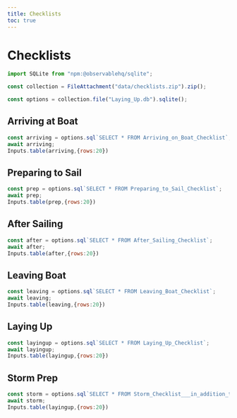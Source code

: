 ```yaml
---
title: Checklists
toc: true
---
```


# Checklists

```js
import SQLite from "npm:@observablehq/sqlite";
```

```js
const collection = FileAttachment("data/checklists.zip").zip();
```

```js
const options = collection.file("Laying_Up.db").sqlite();
```

## Arriving at Boat
```js
const arriving = options.sql`SELECT * FROM Arriving_on_Boat_Checklist`;
await arriving;
Inputs.table(arriving,{rows:20})
```

## Preparing to Sail
```js
const prep = options.sql`SELECT * FROM Preparing_to_Sail_Checklist`;
await prep;
Inputs.table(prep,{rows:20})
```

## After Sailing
```js
const after = options.sql`SELECT * FROM After_Sailing_Checklist`;
await after;
Inputs.table(after,{rows:20})
```

## Leaving Boat
```js
const leaving = options.sql`SELECT * FROM Leaving_Boat_Checklist`;
await leaving;
Inputs.table(leaving,{rows:20})
```

## Laying Up

```js
const layingup = options.sql`SELECT * FROM Laying_Up_Checklist`;
await layingup;
Inputs.table(layingup,{rows:20})
```

## Storm Prep

```js
const storm = options.sql`SELECT * FROM Storm_Checklist___in_addition_to_Leaving_Boat_Checklist__`;
await storm;
Inputs.table(layingup,{rows:20})
```
